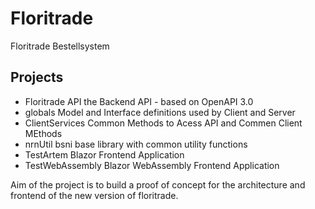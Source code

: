 # Floritrade

Floritrade Bestellsystem

## Projects

- Floritrade API 
  the Backend API - based on OpenAPI 3.0
- globals
  Model and Interface definitions used by Client and Server
- ClientServices
  Common Methods to Acess API and Commen Client MEthods
- nrnUtil
  bsni base library with common utility functions
- TestArtem
  Blazor Frontend Application
- TestWebAssembly
  Blazor WebAssembly Frontend Application

Aim of the project is to build a proof of concept for the architecture and frontend of the new version of floritrade.
